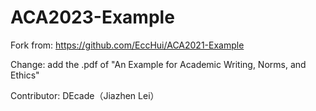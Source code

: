 # ACA2023-Example
Fork from: https://github.com/EccHui/ACA2021-Example

Change: add the .pdf of  "An Example for Academic Writing, Norms, and Ethics"

Contributor: DEcade（Jiazhen Lei）
